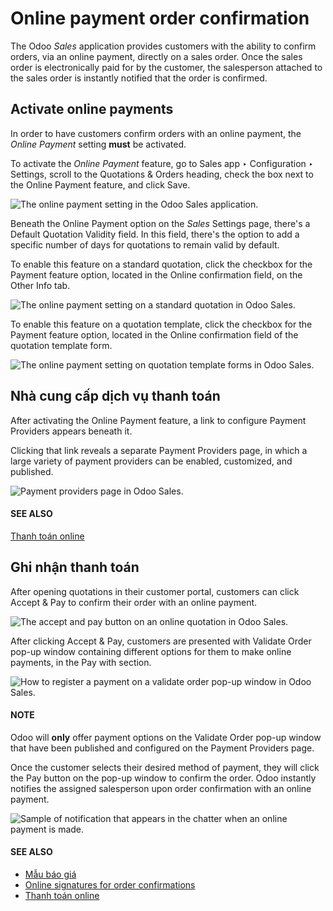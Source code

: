 # Online payment order confirmation

The Odoo *Sales* application provides customers with the ability to confirm orders, via an online
payment, directly on a sales order. Once the sales order is electronically paid for by the customer,
the salesperson attached to the sales order is instantly notified that the order is confirmed.

## Activate online payments

In order to have customers confirm orders with an online payment, the *Online Payment* setting
**must** be activated.

To activate the *Online Payment* feature, go to Sales app ‣ Configuration ‣
Settings, scroll to the Quotations & Orders heading, check the box next to the
Online Payment feature, and click Save.

![The online payment setting in the Odoo Sales application.](applications/sales/sales/send_quotations/get_paid_to_validate/online-payment-setting.png)

Beneath the Online Payment option on the *Sales* Settings page, there's a
Default Quotation Validity field. In this field, there's the option to add a specific
number of days for quotations to remain valid by default.

To enable this feature on a standard quotation, click the checkbox for the Payment
feature option, located in the Online confirmation field, on the Other Info
tab.

![The online payment setting on a standard quotation in Odoo Sales.](applications/sales/sales/send_quotations/get_paid_to_validate/online-payment-option-quotation.png)

To enable this feature on a quotation template, click the checkbox for the Payment
feature option, located in the Online confirmation field of the quotation template form.

![The online payment setting on quotation template forms in Odoo Sales.](applications/sales/sales/send_quotations/get_paid_to_validate/online-payment-option-quotation-template.png)

## Nhà cung cấp dịch vụ thanh toán

After activating the Online Payment feature, a link to configure Payment
Providers appears beneath it.

Clicking that link reveals a separate Payment Providers page, in which a large variety
of payment providers can be enabled, customized, and published.

![Payment providers page in Odoo Sales.](applications/sales/sales/send_quotations/get_paid_to_validate/payment-providers-page.png)

#### SEE ALSO
[Thanh toán online](../../../finance/payment_providers.md)

## Ghi nhận thanh toán

After opening quotations in their customer portal, customers can click Accept & Pay to
confirm their order with an online payment.

![The accept and pay button on an online quotation in Odoo Sales.](applications/sales/sales/send_quotations/get_paid_to_validate/accept-and-pay-button.png)

After clicking Accept & Pay, customers are presented with Validate Order
pop-up window containing different options for them to make online payments, in the Pay
with section.

![How to register a payment on a validate order pop-up window in Odoo Sales.](applications/sales/sales/send_quotations/get_paid_to_validate/validate-order-pay-with.png)

#### NOTE
Odoo will **only** offer payment options on the Validate Order pop-up window that
have been published and configured on the Payment Providers page.

Once the customer selects their desired method of payment, they will click the Pay
button on the pop-up window to confirm the order. Odoo instantly notifies the assigned salesperson
upon order confirmation with an online payment.

![Sample of notification that appears in the chatter when an online payment is made.](applications/sales/sales/send_quotations/get_paid_to_validate/payment-confirmation-notification-chatter.png)

#### SEE ALSO
- [Mẫu báo giá](quote_template.md)
- [Online signatures for order confirmations](get_signature_to_validate.md)
- [Thanh toán online](../../../finance/payment_providers.md)
